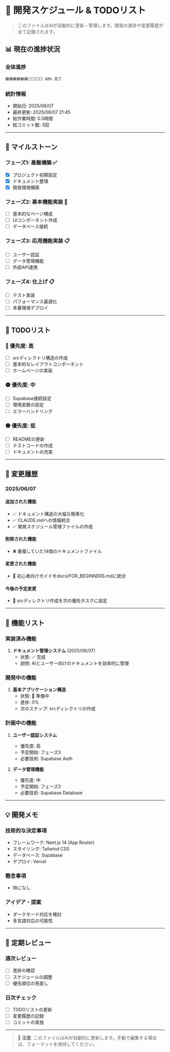 # 📅 開発スケジュール & TODOリスト

> このファイルはAIが自動的に更新・管理します。開発の進捗や変更履歴が全て記録されます。

## 📊 現在の進捗状況

### 全体進捗
```
🟩🟩🟩🟩🟩🟩⬜⬜⬜⬜ 60% 完了
```

### 統計情報
- 開始日: 2025/06/07
- 最終更新: 2025/06/07 21:45
- 総作業時間: 0.5時間
- 総コミット数: 3回

---

## 🎯 マイルストーン

### フェーズ1: 基盤構築 ✅
- [x] プロジェクト初期設定
- [x] ドキュメント整理
- [x] 開発環境構築

### フェーズ2: 基本機能実装 🚧
- [ ] 基本的なページ構成
- [ ] UIコンポーネント作成
- [ ] データベース接続

### フェーズ3: 応用機能実装 📋
- [ ] ユーザー認証
- [ ] データ管理機能
- [ ] 外部API連携

### フェーズ4: 仕上げ 📋
- [ ] テスト実装
- [ ] パフォーマンス最適化
- [ ] 本番環境デプロイ

---

## 📝 TODOリスト

### 🔴 優先度: 高
- [ ] srcディレクトリ構造の作成
- [ ] 基本的なレイアウトコンポーネント
- [ ] ホームページの実装

### 🟡 優先度: 中
- [ ] Supabase接続設定
- [ ] 環境変数の設定
- [ ] エラーハンドリング

### 🟢 優先度: 低
- [ ] READMEの更新
- [ ] テストコードの作成
- [ ] ドキュメントの充実

---

## 📜 変更履歴

### 2025/06/07
#### 追加された機能
- ✅ ドキュメント構造の大幅な簡素化
- ✅ CLAUDE.mdへの情報統合
- ✅ 開発スケジュール管理ファイルの作成

#### 削除された機能
- ❌ 重複していた14個のドキュメントファイル

#### 変更された機能
- 🔄 初心者向けガイドをdocs/FOR_BEGINNERS.mdに統合

#### 今後の予定変更
- 📅 srcディレクトリ作成を次の優先タスクに設定

---

## 🌟 機能リスト

### 実装済み機能
1. **ドキュメント管理システム** (2025/06/07)
   - 状態: ✅ 完成
   - 説明: AIとユーザー向けのドキュメントを効率的に管理

### 開発中の機能
1. **基本アプリケーション構造**
   - 状態: 🚧 準備中
   - 進捗: 0%
   - 次のステップ: srcディレクトリの作成

### 計画中の機能
1. **ユーザー認証システム**
   - 優先度: 高
   - 予定開始: フェーズ3
   - 必要技術: Supabase Auth

2. **データ管理機能**
   - 優先度: 中
   - 予定開始: フェーズ3
   - 必要技術: Supabase Database

---

## 💡 開発メモ

### 技術的な決定事項
- フレームワーク: Next.js 14 (App Router)
- スタイリング: Tailwind CSS
- データベース: Supabase
- デプロイ: Vercel

### 懸念事項
- 特になし

### アイデア・提案
- ダークモード対応を検討
- 多言語対応の可能性

---

## 🔄 定期レビュー

### 週次レビュー
- [ ] 進捗の確認
- [ ] スケジュールの調整
- [ ] 優先順位の見直し

### 日次チェック
- [ ] TODOリストの更新
- [ ] 変更履歴の記録
- [ ] コミットの実施

---

> 📌 **注意**: このファイルはAIが自動的に更新します。手動で編集する場合は、フォーマットを保持してください。